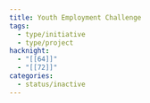```yaml
---
title: Youth Employment Challenge
tags:
  - type/initiative
  - type/project
hacknight:
  - "[[64]]"
  - "[[72]]"
categories:
  - status/inactive
---
```

 